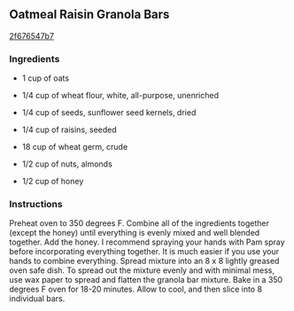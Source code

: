 ## Oatmeal Raisin Granola Bars

[2f676547b7](http://tastykitchen.com/recipes/appetizers-and-snacks/oatmeal-raisin-granola-bars/)

### Ingredients

 - 1 cup of oats

 - 1/4 cup of wheat flour, white, all-purpose, unenriched

 - 1/4 cup of seeds, sunflower seed kernels, dried

 - 1/4 cup of raisins, seeded

 - 18 cup of wheat germ, crude

 - 1/2 cup of nuts, almonds

 - 1/2 cup of honey

### Instructions

Preheat oven to 350 degrees F. Combine all of the ingredients together (except the honey) until everything is evenly mixed and well blended together. Add the honey. I recommend spraying your hands with Pam spray before incorporating everything together. It is much easier if you use your hands to combine everything. Spread mixture into an 8 x 8 lightly greased oven safe dish. To spread out the mixture evenly and with minimal mess, use wax paper to spread and flatten the granola bar mixture. Bake in a 350 degrees F oven for 18-20 minutes. Allow to cool, and then slice into 8 individual bars.